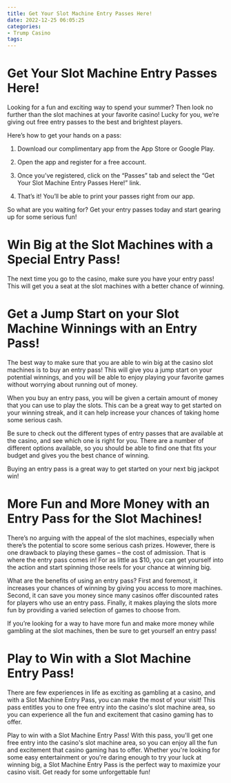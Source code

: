 ```yaml
---
title: Get Your Slot Machine Entry Passes Here!
date: 2022-12-25 06:05:25
categories:
- Trump Casino
tags:
---
```



#  Get Your Slot Machine Entry Passes Here!

Looking for a fun and exciting way to spend your summer? Then look no further than the slot machines at your favorite casino! Lucky for you, we’re giving out free entry passes to the best and brightest players.

Here’s how to get your hands on a pass:

1. Download our complimentary app from the App Store or Google Play.

2. Open the app and register for a free account.

3. Once you’ve registered, click on the “Passes” tab and select the “Get Your Slot Machine Entry Passes Here!” link.

4. That’s it! You’ll be able to print your passes right from our app.

So what are you waiting for? Get your entry passes today and start gearing up for some serious fun!

#  Win Big at the Slot Machines with a Special Entry Pass!

The next time you go to the casino, make sure you have your entry pass! This will get you a seat at the slot machines with a better chance of winning.

#  Get a Jump Start on your Slot Machine Winnings with an Entry Pass!

The best way to make sure that you are able to win big at the casino slot machines is to buy an entry pass! This will give you a jump start on your potential winnings, and you will be able to enjoy playing your favorite games without worrying about running out of money.

When you buy an entry pass, you will be given a certain amount of money that you can use to play the slots. This can be a great way to get started on your winning streak, and it can help increase your chances of taking home some serious cash.

Be sure to check out the different types of entry passes that are available at the casino, and see which one is right for you. There are a number of different options available, so you should be able to find one that fits your budget and gives you the best chance of winning.

 Buying an entry pass is a great way to get started on your next big jackpot win!

#  More Fun and More Money with an Entry Pass for the Slot Machines!

There’s no arguing with the appeal of the slot machines, especially when there’s the potential to score some serious cash prizes. However, there is one drawback to playing these games – the cost of admission. That is where the entry pass comes in! For as little as $10, you can get yourself into the action and start spinning those reels for your chance at winning big.

What are the benefits of using an entry pass? First and foremost, it increases your chances of winning by giving you access to more machines. Second, it can save you money since many casinos offer discounted rates for players who use an entry pass. Finally, it makes playing the slots more fun by providing a varied selection of games to choose from.

If you’re looking for a way to have more fun and make more money while gambling at the slot machines, then be sure to get yourself an entry pass!

#  Play to Win with a Slot Machine Entry Pass!

There are few experiences in life as exciting as gambling at a casino, and with a Slot Machine Entry Pass, you can make the most of your visit! This pass entitles you to one free entry into the casino's slot machine area, so you can experience all the fun and excitement that casino gaming has to offer.

Play to win with a Slot Machine Entry Pass! With this pass, you'll get one free entry into the casino's slot machine area, so you can enjoy all the fun and excitement that casino gaming has to offer. Whether you're looking for some easy entertainment or you're daring enough to try your luck at winning big, a Slot Machine Entry Pass is the perfect way to maximize your casino visit. Get ready for some unforgettable fun!